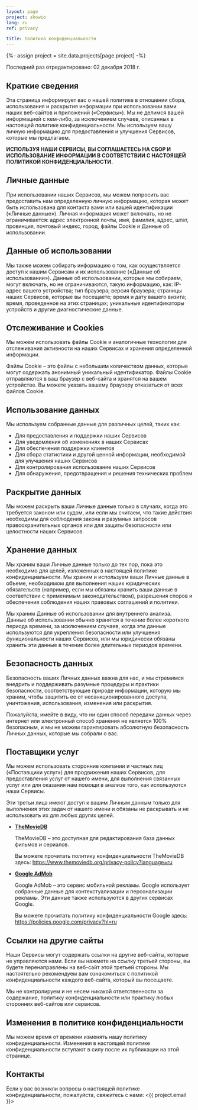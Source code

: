```yaml
---
layout: page
project: showio
lang: ru
ref: privacy

title: Политика конфиденциальности
---
```

{%- assign project = site.data.projects[page.project] -%}

Последний раз отредактировано: 02 декабря 2018 г.


## Краткие сведения

Эта страница информирует вас о нашей политике в отношении сбора, использования и раскрытия информации при использовании вами наших веб-сайтов и приложений («Сервисы»). Мы не делимся вашей информацией с кем-либо, за исключением случаев, описанных в настоящей политике конфиденциальности. Мы используем вашу личную информацию для предоставления и улучшения Сервисов, которые мы предлагаем.

**ИСПОЛЬЗУЯ НАШИ СЕРВИСЫ, ВЫ СОГЛАШАЕТЕСЬ НА СБОР И ИСПОЛЬЗОВАНИЕ ИНФОРМАЦИИ В СООТВЕТСТВИИ С НАСТОЯЩЕЙ ПОЛИТИКОЙ КОНФИДЕНЦИАЛЬНОСТИ.**


## Личные данные

При использовании наших Сервисов, мы можем попросить вас предоставить нам определенную личную информацию, которая может быть использована для контакта вами или вашей идентификации («Личные данные»). Личная информация может включать, но не ограничивается: адрес электронной почты, имя, фамилия, адрес, штат, провинция, почтовый индекс, город, файлы Cookie и Данные об использовании.


## Данные об использовании

Мы также можем собирать информацию о том, как осуществляется доступ к нашим Сервисам и их использование («Данные об использовании»). Данные об использовании, которые мы собираем, могут включать, но не ограничиваются, такую информацию, как: IP-адрес вашего устройства; тип браузера; версия браузера; страницы наших Сервисов, которые вы посещаете; время и дату вашего визита; время, проведенное на этих страницах; уникальные идентификаторы устройств и другие диагностические данные.


## Отслеживание и Cookies

Мы можем использовать файлы Cookie и аналогичные технологии для отслеживания активности на наших Сервисах и хранения определенной информации.

Файлы Cookie – это файлы с небольшим количеством данных, которые могут содержать анонимный уникальный идентификатор. Файлы Cookie отправляются в ваш браузер с веб-сайта и хранятся на вашем устройстве. Вы можете указать вашему браузеру отказаться от всех файлов Cookie.


## Использование данных

Мы используем собранные данные для различных целей, таких как:

- Для предоставления и поддержки наших Сервисов
- Для уведомления об изменениях в наших Сервисах
- Для обеспечения поддержки клиентов
- Для сбора статистики и другой ценной информации, необходимой для улучшения наших Сервисов
- Для контролирования использование наших Сервисов
- Для обнаружения, предотвращения и решения технических проблем


## Раскрытие данных

Мы можем раскрыть ваши Личные данные только в случаях, когда это требуется законом или судом, или если мы считаем, что такие действия необходимы для соблюдения закона и разумных запросов правоохранительных органов или для защиты безопасности или целостности наших Сервисов.


## Хранение данных

Мы храним ваши Личные данные только до тех пор, пока это необходимо для целей, изложенных в настоящей политике конфиденциальности. Мы храним и используем ваши Личные данные в объеме, необходимом для выполнения наших юридических обязательств (например, если мы обязаны хранить ваши данные в соответствии с применимым законодательством), разрешения споров и обеспечения соблюдения наших правовых соглашений и политики.

Мы храним Данные об использовании для внутреннего анализа. Данные об использовании обычно хранятся в течение более короткого периода времени, за исключением случаев, когда эти данные используются для укрепления безопасности или улучшения функциональности наших Сервисов, или мы юридически обязаны хранить эти данные в течение более длительных периодов времени.


## Безопасность данных

Безопасность ваших Личных данных важна для нас, и мы стремимся внедрить и поддерживать разумные процедуры и практики безопасности, соответствующие природе информации, которую мы храним, чтобы защитить ее от несанкционированного доступа, уничтожения, использования, изменения или раскрытия.

Пожалуйста, имейте в виду, что ни один способ передачи данных через интернет или электронный способ хранения не является 100% безопасным, и мы не можем гарантировать абсолютную безопасность Личных данных, которые мы собрали о вас.


## Поставщики услуг

Мы можем использовать сторонние компании и частных лиц («Поставщики услуг») для продвижения наших Сервисов, для предоставления услуг от нашего имени, для выполнения связанных услуг или для оказания нам помощи в анализе того, как используются наши Сервисы.

Эти третьи лица имеют доступ к вашим Личным данным только для выполнения этих задач от нашего имени и обязаны не раскрывать и не использовать их для любых других целей.

- **[TheMovieDB](https://www.themoviedb.org/)**

    TheMovieDB – это доступная для редактирования база данных фильмов и сериалов.

    Вы можете прочитать политику конфиденциальности TheMovieDB здесь: <https://www.themoviedb.org/privacy-policy?language=ru>

- **[Google AdMob](https://www.google.com/intl/en_us/admob/)**

    Google AdMob – это сервис мобильной рекламы. Google использует собранные данные для контекстуализации и персонализации рекламы. Эти данные также используются в других сервисах Google.

    Вы можете прочитать политику конфиденциальности Google здесь:  <https://policies.google.com/privacy?hl=ru>


## Ссылки на другие сайты

Наши Сервисы могут содержать ссылки на другие веб-сайты, которые не управляются нами. Если вы нажмете на ссылку третьей стороны, вы будете перенаправлены на веб-сайт этой третьей стороны. Мы настоятельно рекомендуем вам ознакомиться с политикой конфиденциальности каждого веб-сайта, который вы посещаете.

Мы не контролируем и не несем никакой ответственности за содержание, политику конфиденциальности или практику любых сторонних веб-сайтов или сервисов.


## Изменения в политике конфиденциальности

Мы можем время от времени изменять нашу политику конфиденциальности. Изменения в настоящей политике конфиденциальности вступают в силу после их публикации на этой странице.


## Контакты

Если у вас возникли вопросы о настоящей политике конфиденциальности, пожалуйста, свяжитесь с нами: <{{ project.email }}>
